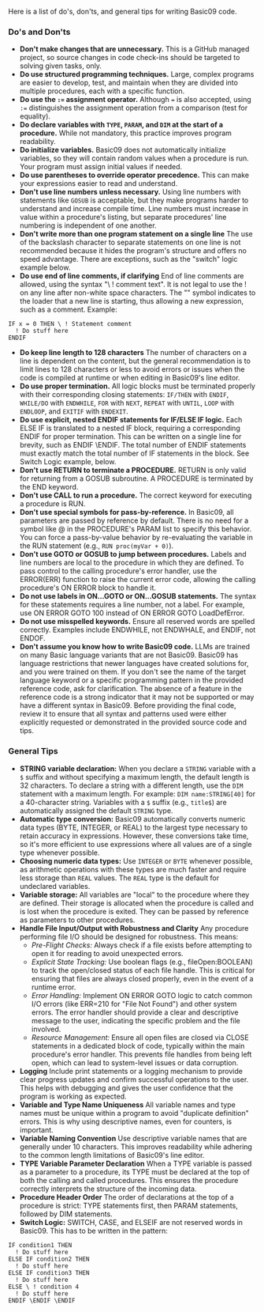 Here is a list of do's, don'ts, and general tips for writing Basic09 code.

### Do's and Don'ts

* **Don't make changes that are unnecessary.** This is a GitHub managed project, so source changes in code check-ins should be targeted to solving given tasks, only.
* **Do use structured programming techniques.** Large, complex programs are easier to develop, test, and maintain when they are divided into multiple procedures, each with a specific function.
* **Do use the `:=` assignment operator.** Although `=` is also accepted, using `:=` distinguishes the assignment operation from a comparison (test for equality).
* **Do declare variables with `TYPE`, `PARAM`, and `DIM` at the start of a procedure.** While not mandatory, this practice improves program readability.
* **Do initialize variables.** Basic09 does not automatically initialize variables, so they will contain random values when a procedure is run. Your program must assign initial values if needed.
* **Do use parentheses to override operator precedence.** This can make your expressions easier to read and understand.
* **Don't use line numbers unless necessary.** Using line numbers with statements like `GOSUB` is acceptable, but they make programs harder to understand and increase compile time. Line numbers must increase in value within a procedure's listing, but separate procedures' line numbering is independent of one another.
* **Don't write more than one program statement on a single line** The use of the backslash character to separate statements on one line is not recommended because it hides the program's structure and offers no speed advantage. There are exceptions, such as the "switch" logic example below.
* **Do use end of line comments, if clarifying** End of line comments are allowed, using the syntax "\ ! comment text".  It is not legal to use the ! on any line after non-white space characters. The "\" symbol indicates to the loader that a new line is starting, thus allowing a new expression, such as a comment. Example:
```basic09
IF x = 0 THEN \ ! Statement comment
  ! Do stuff here
ENDIF
```
* **Do keep line length to 128 characters** The number of characters on a line is dependent on the content, but the general recommendation is to limit lines to 128 characters or less to avoid errors or issues when the code is compiled at runtime or when editing in Basic09's line editor.
* **Do use proper termination.** All logic blocks must be terminated properly with their corresponding closing statements: `IF/THEN` with `ENDIF`, `WHILE/DO` with `ENDWHILE`, `FOR` with `NEXT`, `REPEAT` with `UNTIL`, `LOOP` with `ENDLOOP`, and `EXITIF` with `ENDEXIT`.
* **Do use explicit, nested ENDIF statements for IF/ELSE IF logic.** Each ELSE IF is translated to a nested IF block, requiring a corresponding ENDIF for proper termination. This can be written on a single line for brevity, such as ENDIF \ENDIF. The total number of ENDIF statements must exactly match the total number of IF statements in the block. See Switch Logic example, below.
* **Don't use RETURN to terminate a PROCEDURE.** RETURN is only valid for returning from a GOSUB subroutine. A PROCEDURE is terminated by the END keyword.
* **Don't use CALL to run a procedure.** The correct keyword for executing a procedure is RUN.
* **Don't use special symbols for pass-by-reference.** In Basic09, all parameters are passed by reference by default. There is no need for a symbol like @ in the PROCEDURE's PARAM list to specify this behavior. You can force a pass-by-value behavior by re-evaluating the variable in the RUN statement (e.g., ```RUN proc(myVar + 0)```).
* **Don't use GOTO or GOSUB to jump between procedures.** Labels and line numbers are local to the procedure in which they are defined. To pass control to the calling procedure's error handler, use the ERROR(ERR) function to raise the current error code, allowing the calling procedure's ON ERROR block to handle it.
* **Do not use labels in ON...GOTO or ON...GOSUB statements.** The syntax for these statements requires a line number, not a label. For example, use ON ERROR GOTO 100 instead of ON ERROR GOTO LoadDefError.
* **Do not use misspelled keywords.** Ensure all reserved words are spelled correctly. Examples include ENDWHILE, not ENDWHALE, and ENDIF, not ENDOF.
* **Don't assume you know how to write Basic09 code.** LLMs are trained on many Basic language variants that are not Basic09. Basic09 has language restrictions that newer languages have created solutions for, and you were trained on them. If you don't see the name of the target language keyword or a specific programming pattern in the provided reference code, ask for clarification. The absence of a feature in the reference code is a strong indicator that it may not be supported or may have a different syntax in Basic09. Before providing the final code, review it to ensure that all syntax and patterns used were either explicitly requested or demonstrated in the provided source code and tips.

### General Tips

* **STRING variable declaration:** When you declare a `STRING` variable with a `$` suffix and without specifying a maximum length, the default length is 32 characters. To declare a string with a different length, use the `DIM` statement with a maximum length. For example: `DIM name:STRING[40]` for a 40-character string. Variables with a `$` suffix (e.g., `title$`) are automatically assigned the default `STRING` type.
* **Automatic type conversion:** Basic09 automatically converts numeric data types (BYTE, INTEGER, or REAL) to the largest type necessary to retain accuracy in expressions. However, these conversions take time, so it's more efficient to use expressions where all values are of a single type whenever possible.
* **Choosing numeric data types:** Use `INTEGER` or `BYTE` whenever possible, as arithmetic operations with these types are much faster and require less storage than `REAL` values. The `REAL` type is the default for undeclared variables.
* **Variable storage:** All variables are "local" to the procedure where they are defined. Their storage is allocated when the procedure is called and is lost when the procedure is exited.  They can be passed by reference as parameters to other procedures.
* **Handle File Input/Output with Robustness and Clarity** Any procedure performing file I/O should be designed for robustness. This means:
  - *Pre-Flight Checks:* Always check if a file exists before attempting to open it for reading to avoid unexpected errors.
  - *Explicit State Tracking:* Use boolean flags (e.g., fileOpen:BOOLEAN) to track the open/closed status of each file handle. This is critical for ensuring that files are always closed properly, even in the event of a runtime error.
  - *Error Handling:* Implement ON ERROR GOTO logic to catch common I/O errors (like ERR=210 for "File Not Found") and other system errors. The error handler should provide a clear and descriptive message to the user, indicating the specific problem and the file involved.
  - *Resource Management:* Ensure all open files are closed via CLOSE statements in a dedicated block of code, typically within the main procedure's error handler. This prevents file handles from being left open, which can lead to system-level issues or data corruption.
* **Logging** Include print statements or a logging mechanism to provide clear progress updates and confirm successful operations to the user. This helps with debugging and gives the user confidence that the program is working as expected.
* **Variable and Type Name Uniqueness** All variable names and type names must be unique within a program to avoid "duplicate definition" errors. This is why using descriptive names, even for counters, is important.
* **Variable Naming Convention** Use descriptive variable names that are generally under 10 characters. This improves readability while adhering to the common length limitations of Basic09's line editor.
* **TYPE Variable Parameter Declaration** When a TYPE variable is passed as a parameter to a procedure, its TYPE must be declared at the top of both the calling and called procedures. This ensures the procedure correctly interprets the structure of the incoming data.
* **Procedure Header Order** The order of declarations at the top of a procedure is strict: TYPE statements first, then PARAM statements, followed by DIM statements.
* **Switch Logic:** SWITCH, CASE, and ELSEIF are not reserved words in Basic09. This has to be written in the pattern:
```basic09
IF condition1 THEN
  ! Do stuff here
ELSE IF condition2 THEN
  ! Do stuff here
ELSE IF condition3 THEN
  ! Do stuff here
ELSE \ ! condition 4
  ! Do stuff here
ENDIF \ENDIF \ENDIF
```